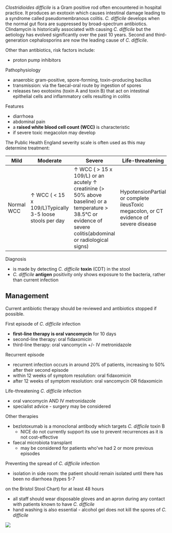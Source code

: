 *Clostridioides difficile* is a Gram positive rod often encountered in hospital practice. It produces an exotoxin which causes intestinal damage leading to a syndrome called pseudomembranous colitis. *C. difficile* develops when the normal gut flora are suppressed by broad\-spectrum antibiotics. Clindamycin is historically associated with causing *C. difficile* but the aetiology has evolved significantly over the past 10 years. Second and third\-generation cephalosporins are now the leading cause of *C. difficile*.  
  
Other than antibiotics, risk factors include:  
* proton pump inhibitors

  
Pathophysiology  
* anaerobic gram\-positive, spore\-forming, toxin\-producing bacillus
* transmission: via the faecal\-oral route by ingestion of spores
* releases two exotoxins (toxin A and toxin B) that act on intestinal epithelial cells and inflammatory cells resulting in colitis

  
Features  
* diarrhoea
* abdominal pain
* a **raised white blood cell count (WCC)** is characteristic
* if severe toxic megacolon may develop

  
The Public Health England severity scale is often used as this may determine treatment:  
  


| Mild | Moderate | Severe | Life\-threatening |
| --- | --- | --- | --- |
| Normal WCC | ↑ WCC ( \< 15 x 109/L)Typically 3\-5 loose stools per day | ↑ WCC ( \> 15 x 109/L) or an acutely ↑ creatinine (\> 50% above baseline) or a temperature \> 38\.5°C or evidence of severe colitis(abdominal or radiological signs) | HypotensionPartial or complete ileusToxic megacolon, or CT evidence of severe disease |

  
Diagnosis  
* is made by detecting *C. difficile* **toxin** (CDT) in the stool
* *C. difficile* **antigen** positivity only shows exposure to the bacteria, rather than current infection

  
Management
----------

  
Current antibiotic therapy should be reviewed and antibiotics stopped if possible.  
  
First episode of *C. difficile* infection  
* **first\-line therapy is oral vancomycin** for 10 days
* second\-line therapy: oral fidaxomicin
* third\-line therapy: oral vancomycin \+/\- IV metronidazole

  
Recurrent episode   
* recurrent infection occurs in around 20% of patients, increasing to 50% after their second episode
* within 12 weeks of symptom resolution: oral fidaxomicin
* after 12 weeks of symptom resolution: oral vancomycin OR fidaxomicin

  
Life\-threatening *C. difficile* infection  
* oral vancomycin AND IV metronidazole
* specialist advice \- surgery may be considered

  
Other therapies  
* bezlotoxumab is a monoclonal antibody which targets *C. difficile* toxin B
	+ NICE do not currently support its use to prevent recurrences as it is not cost\-effective
* faecal microbiota transplant
	+ may be considered for patients who've had 2 or more previous episodes

  
Preventing the spread of *C. difficile* infection  
* isolation in side room: the patient should remain isolated until there has been no diarrhoea (types 5\-7

on the Bristol Stool Chart) for at least 48 hours  
* all staff should wear disposable gloves and an apron during any contact with patients known to have *C. difficile*
* hand washing is also essential \- alcohol gel does not kill the spores of *C. difficile*

  
[![](https://d32xxyeh8kfs8k.cloudfront.net/images_Passmedicine/xrb133.jpg)](https://d32xxyeh8kfs8k.cloudfront.net/images_Passmedicine/xrb133b.jpg)